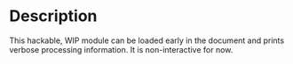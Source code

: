 # Description

This hackable, WIP module can be loaded early in the document and prints verbose processing information. It is non-interactive for now.
